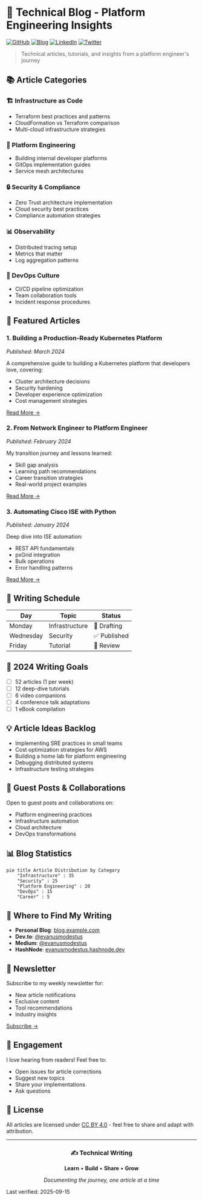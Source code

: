 # 📝 Technical Blog - Platform Engineering Insights

[![GitHub](https://img.shields.io/badge/GitHub-Tech%20Blog-181717?logo=github)](https://github.com/EvanusModestus/tech-blog)
[![Blog](https://img.shields.io/badge/Blog-Published%20Articles-FF5722?logo=hashnode)](https://blog.example.com)
[![LinkedIn](https://img.shields.io/badge/LinkedIn-Connect-0077B5?logo=linkedin)](https://linkedin.com/in/example)
[![Twitter](https://img.shields.io/badge/Twitter-Follow-1DA1F2?logo=twitter)](https://twitter.com/example)

> Technical articles, tutorials, and insights from a platform engineer's journey

## 📚 Article Categories

### 🏗️ Infrastructure as Code
- Terraform best practices and patterns
- CloudFormation vs Terraform comparison
- Multi-cloud infrastructure strategies

### 🔧 Platform Engineering
- Building internal developer platforms
- GitOps implementation guides
- Service mesh architectures

### 🔒 Security & Compliance
- Zero Trust architecture implementation
- Cloud security best practices
- Compliance automation strategies

### 📊 Observability
- Distributed tracing setup
- Metrics that matter
- Log aggregation patterns

### 🚀 DevOps Culture
- CI/CD pipeline optimization
- Team collaboration tools
- Incident response procedures

## 📖 Featured Articles

### 1. **Building a Production-Ready Kubernetes Platform**
*Published: March 2024*

A comprehensive guide to building a Kubernetes platform that developers love, covering:
- Cluster architecture decisions
- Security hardening
- Developer experience optimization
- Cost management strategies

[Read More →](articles/k8s-platform-guide.md)

### 2. **From Network Engineer to Platform Engineer**
*Published: February 2024*

My transition journey and lessons learned:
- Skill gap analysis
- Learning path recommendations
- Career transition strategies
- Real-world project examples

[Read More →](articles/career-transition.md)

### 3. **Automating Cisco ISE with Python**
*Published: January 2024*

Deep dive into ISE automation:
- REST API fundamentals
- pxGrid integration
- Bulk operations
- Error handling patterns

[Read More →](articles/ise-automation.md)

## 📝 Writing Schedule

| Day | Topic | Status |
|-----|-------|--------|
| Monday | Infrastructure | 📝 Drafting |
| Wednesday | Security | ✅ Published |
| Friday | Tutorial | 🔄 Review |

## 🎯 2024 Writing Goals

- [ ] 52 articles (1 per week)
- [ ] 12 deep-dive tutorials
- [ ] 6 video companions
- [ ] 4 conference talk adaptations
- [ ] 1 eBook compilation

## 💡 Article Ideas Backlog

- Implementing SRE practices in small teams
- Cost optimization strategies for AWS
- Building a home lab for platform engineering
- Debugging distributed systems
- Infrastructure testing strategies

## 🤝 Guest Posts & Collaborations

Open to guest posts and collaborations on:
- Platform engineering practices
- Infrastructure automation
- Cloud architecture
- DevOps transformations

## 📊 Blog Statistics

```mermaid
pie title Article Distribution by Category
    "Infrastructure" : 35
    "Security" : 25
    "Platform Engineering" : 20
    "DevOps" : 15
    "Career" : 5
```

## 🔗 Where to Find My Writing

- **Personal Blog**: [blog.example.com](https://blog.example.com)
- **Dev.to**: [@evanusmodestus](https://dev.to/evanusmodestus)
- **Medium**: [@evanusmodestus](https://medium.com/@evanusmodestus)
- **HashNode**: [evanusmodestus.hashnode.dev](https://evanusmodestus.hashnode.dev)

## 📮 Newsletter

Subscribe to my weekly newsletter for:
- New article notifications
- Exclusive content
- Tool recommendations
- Industry insights

[Subscribe →](https://newsletter.example.com)

## 💬 Engagement

I love hearing from readers! Feel free to:
- Open issues for article corrections
- Suggest new topics
- Share your implementations
- Ask questions

## 📄 License

All articles are licensed under [CC BY 4.0](https://creativecommons.org/licenses/by/4.0/) - feel free to share and adapt with attribution.

---

<div align="center">

### ✍️ Technical Writing

**Learn** • **Build** • **Share** • **Grow**

*Documenting the journey, one article at a time*

</div>
Last verified: 2025-09-15
